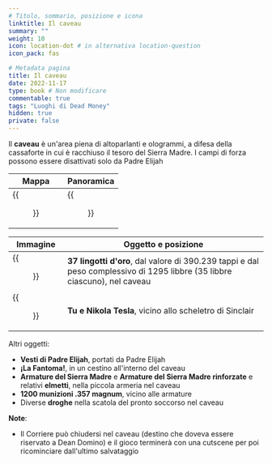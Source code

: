 ```yaml
---
# Titolo, sommario, posizione e icona
linktitle: Il caveau
summary: ""
weight: 10
icon: location-dot # in alternativa location-question
icon_pack: fas

# Metadata pagina
title: Il caveau
date: 2022-11-17
type: book # Non modificare
commentable: true
tags: "Luoghi di Dead Money"
hidden: true
private: false
---
```


<div class="fnv">

Il **caveau** è un'area piena di altoparlanti e ologrammi, a difesa della cassaforte in cui è racchiuso il tesoro del Sierra Madre. I campi di forza possono essere disattivati solo da Padre Elijah

| Mappa | Panoramica |
| ----- | ---------- |
|  {{<figure src="fnv/Sierra_Madre_Vault_loc_map.webp">}}     |  {{<figure src="fnv/Sierra_Madre_vault.webp">}}          | 

| Immagine | Oggetto e posizione |
| -------- | ------------------- |
|  {{<figure src="fnv/Gold_bars_vault.webp">}}        |  **37 lingotti d'oro**, dal valore di 390.239 tappi e dal peso complessivo di 1295 libbre (35 libbre ciascuno), nel caveau                   |
|  {{<figure src="fnv/FrederickSinclairSkeleton.webp">}}        |   **Tu e Nikola Tesla**, vicino allo scheletro di Sinclair                  |

Altri oggetti:
- **Vesti di Padre Elijah**, portati da Padre Elijah
- **¡La Fantoma!**, in un cestino all'interno del caveau
- **Armature del Sierra Madre** e **Armature del Sierra Madre rinforzate** e relativi **elmetti**, nella piccola armeria nel caveau
- **1200 munizioni .357 magnum**, vicino alle armature
- Diverse **droghe** nella scatola del pronto soccorso nel caveau

**Note**:
- Il Corriere può chiudersi nel caveau (destino che doveva essere riservato a Dean Domino) e il gioco terminerà con una cutscene per poi ricominciare dall'ultimo salvataggio


</div>
